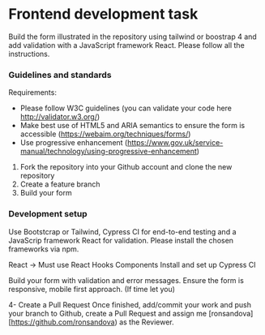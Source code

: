 # Frontend development task

Build the form illustrated in the repository using tailwind or boostrap 4 and add validation with a JavaScript framework React. Please follow all the instructions.

### Guidelines and standards
Requirements:

* Please follow W3C guidelines (you can validate your code here http://validator.w3.org/)
* Make best use of HTML5 and ARIA semantics to ensure the form is accessible (https://webaim.org/techniques/forms/)
* Use progressive enhancement (https://www.gov.uk/service-manual/technology/using-progressive-enhancement)


1. Fork the repository into your Github account and clone the new repository
2. Create a feature branch
3. Build your form

### Development setup

Use Bootstcrap or Tailwind, Cypress CI for end-to-end testing and a JavaScrip framework React for validation. Please install the chosen frameworks via npm.

React -> Must use React Hooks Components
Install and set up Cypress CI

Build your form with validation and error messages. Ensure the form is responsive, mobile first approach. (If time let you)

4- Create a Pull Request
Once finished, add/commit your work and push your branch to Github, create a Pull Request and assign me [ronsandova][https://github.com/ronsandova) as the Reviewer.
